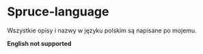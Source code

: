 # Spruce-language

Wszystkie opisy i nazwy w języku polskim są napisane po mojemu.

**English not supported**
